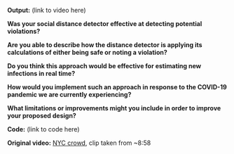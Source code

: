 **Output:** (link to video here)


**Was your social distance detector effective at detecting potential violations?** 


**Are you able to describe how the distance detector is applying its calculations of either being safe or noting a violation?**


**Do you think this approach would be effective for estimating new infections in real time?**


**How would you implement such an approach in response to the COVID-19 pandemic we are currently experiencing?**


**What limitations or improvements might you include in order to improve your proposed design?**


**Code:** (link to code here)

**Original video:** [NYC crowd](https://www.youtube.com/watch?v=BOkXZg7XwSo), clip taken from ~8:58
